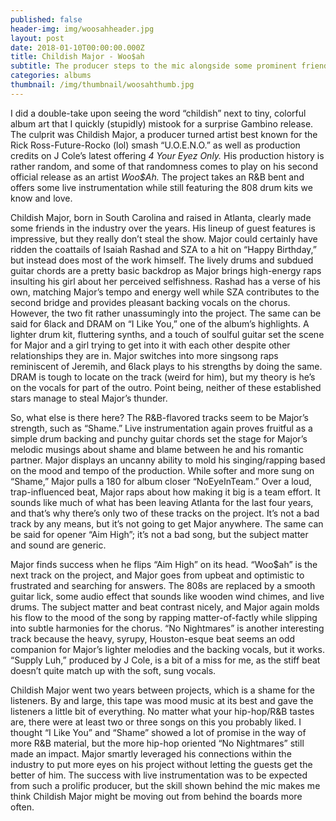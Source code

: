 ```yaml
---
published: false
header-img: img/woosahheader.jpg
layout: post
date: 2018-01-10T00:00:00.000Z
title: Childish Major - Woo$ah
subtitle: The producer steps to the mic alongside some prominent friends
categories: albums
thumbnail: /img/thumbnail/woosahthumb.jpg
---
```

<p>I did a double-take upon seeing the word &ldquo;childish&rdquo; next to tiny, colorful album art that I quickly (stupidly) mistook for a surprise Gambino release. The culprit was Childish Major, a producer turned artist best known for the Rick Ross-Future-Rocko (lol) smash &ldquo;U.O.E.N.O.&rdquo; as well as production credits on J Cole&rsquo;s latest offering <em>4 Your Eyez Only. </em>His production history is rather random, and some of that randomness comes to play on his second official release as an artist <em>Woo$Ah. </em>The project takes an R&amp;B bent and offers some live instrumentation while still featuring the 808 drum kits we know and love.</p>
<p>Childish Major, born in South Carolina and raised in Atlanta, clearly made some friends in the industry over the years. His lineup of guest features is impressive, but they really don&rsquo;t steal the show. Major could certainly have ridden the coattails of Isaiah Rashad and SZA to a hit on &ldquo;Happy Birthday,&rdquo; but instead does most of the work himself. The lively drums and subdued guitar chords are a pretty basic backdrop as Major brings high-energy raps insulting his girl about her perceived selfishness. Rashad has a verse of his own, matching Major&rsquo;s tempo and energy well while SZA contributes to the second bridge and provides pleasant backing vocals on the chorus. However, the two fit rather unassumingly into the project. The same can be said for 6lack and DRAM on &ldquo;I Like You,&rdquo; one of the album&rsquo;s highlights. A lighter drum kit, fluttering synths, and a touch of soulful guitar set the scene for Major and a girl trying to get into it with each other despite other relationships they are in. Major switches into more singsong raps reminiscent of Jeremih, and 6lack plays to his strengths by doing the same. DRAM is tough to locate on the track (weird for him), but my theory is he&rsquo;s on the vocals for part of the outro. Point being, neither of these established stars manage to steal Major&rsquo;s thunder.</p>
<p>So, what else is there here? The R&amp;B-flavored tracks seem to be Major&rsquo;s strength, such as &ldquo;Shame.&rdquo; Live instrumentation again proves fruitful as a simple drum backing and punchy guitar chords set the stage for Major&rsquo;s melodic musings about shame and blame between he and his romantic partner. Major displays an uncanny ability to mold his singing/rapping based on the mood and tempo of the production. While softer and more sung on &ldquo;Shame,&rdquo; Major pulls a 180 for album closer &ldquo;NoEyeInTeam.&rdquo; Over a loud, trap-influenced beat, Major raps about how making it big is a team effort. It sounds like much of what has been leaving Atlanta for the last four years, and that&rsquo;s why there&rsquo;s only two of these tracks on the project. It&rsquo;s not a bad track by any means, but it&rsquo;s not going to get Major anywhere. The same can be said for opener &ldquo;Aim High&rdquo;; it&rsquo;s not a bad song, but the subject matter and sound are generic.</p>
<p>Major finds success when he flips &ldquo;Aim High&rdquo; on its head. &ldquo;Woo$ah&rdquo; is the next track on the project, and Major goes from upbeat and optimistic to frustrated and searching for answers. The 808s are replaced by a smooth guitar lick, some audio effect that sounds like wooden wind chimes, and live drums. The subject matter and beat contrast nicely, and Major again molds his flow to the mood of the song by rapping matter-of-factly while slipping into subtle harmonies for the chorus. &ldquo;No Nightmares&rdquo; is another interesting track because the heavy, syrupy, Houston-esque beat seems an odd companion for Major&rsquo;s lighter melodies and the backing vocals, but it works. &ldquo;Supply Luh,&rdquo; produced by J Cole, is a bit of a miss for me, as the stiff beat doesn&rsquo;t quite match up with the soft, sung vocals.</p>
<p>Childish Major went two years between projects, which is a shame for the listeners. By and large, this tape was mood music at its best and gave the listeners a little bit of everything. No matter what your hip-hop/R&amp;B tastes are, there were at least two or three songs on this you probably liked. I thought &ldquo;I Like You&rdquo; and &ldquo;Shame&rdquo; showed a lot of promise in the way of more R&amp;B material, but the more hip-hop oriented &ldquo;No Nightmares&rdquo; still made an impact. Major smartly leveraged his connections within the industry to put more eyes on his project without letting the guests get the better of him. The success with live instrumentation was to be expected from such a prolific producer, but the skill shown behind the mic makes me think Childish Major might be moving out from behind the boards more often.</p>
